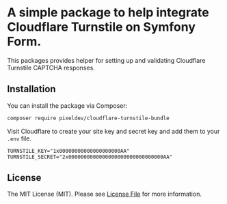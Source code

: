 A simple package to help integrate Cloudflare Turnstile on Symfony Form.
======================

This packages provides helper for setting up and validating Cloudflare Turnstile CAPTCHA responses.

## Installation

You can install the package via Composer:

```bash
composer require pixeldev/cloudflare-turnstile-bundle
```

Visit Cloudflare to create your site key and secret key and add them to your `.env` file.

```
TURNSTILE_KEY="1x00000000000000000000AA"
TURNSTILE_SECRET="2x0000000000000000000000000000000AA"
```

## License

The MIT License (MIT). Please see [License File](LICENSE.md) for more information.